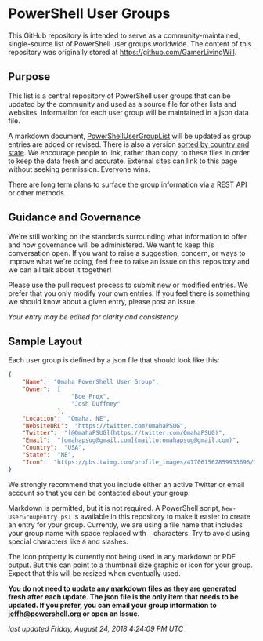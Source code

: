 # PowerShell User Groups

This GitHub repository is intended to serve as a community-maintained, single-source list of PowerShell user groups worldwide. The content of this repository was originally stored at https://github.com/GamerLivingWill.

## Purpose

This list is a central repository of PowerShell user groups that can be updated by the community and used as a source file for other lists and websites. Information for each user group will be maintained in a json data file.

A markdown document, [PowerShellUserGroupList](./PowerShellUserGroupList.md) will be updated as group entries are added or revised. There is also a version [sorted by country and state](./PowerShellGroupsbyLocation.md). We encourage people to link, rather than copy, to these files in order to keep the data fresh and accurate. External sites can link to this page without seeking permission. Everyone wins.

There are long term plans to surface the group information via a REST API or other methods.

## Guidance and Governance

We're still working on the standards surrounding what information to offer and how governance will be administered. We want to keep this conversation open. If you want to raise a suggestion, concern, or ways to improve what we're doing, feel free to raise an issue on this repository and we can all talk about it together!

Please use the pull request process to submit new or modified entries. We prefer that you only modify your own entries. If you feel there is something we should know about a given entry, please post an issue.

_Your entry may be edited for clarity and consistency._

## Sample Layout

Each user group is defined by a json file that should look like this:

```json
{
    "Name":  "Omaha PowerShell User Group",
    "Owner":  [
                  "Boe Prox",
                  "Josh Duffney"
              ],
    "Location":  "Omaha, NE",
    "WebsiteURL":  "https://twitter.com/OmahaPSUG",
    "Twitter":  "[@OmahaPSUG](https://twitter.com/OmahaPSUG)",
    "Email":  "[omahapsug@gmail.com](mailto:omahapsug@gmail.com)",
    "Country":  "USA",
    "State":  "NE",
    "Icon":  "https://pbs.twimg.com/profile_images/477061562859933696/3HhR5Upu_400x400.png"
}
```

We strongly recommend that you include either an active Twitter or email account so that you can be contacted about your group.

Markdown is permitted, but it is not required. A PowerShell script, `New-UserGroupEntry.ps1` is available in this repository to make it easier to create an entry for your group. Currently, we are using a file name that includes your group name with space replaced with `_` characters. Try to avoid using special characters like `&` and slashes.

The Icon property is currently not being used in any markdown or PDF output. But this can point to a thumbnail size graphic or icon for your group. Expect that this will be resized when eventually used.

**You do not need to update any markdown files as they are generated fresh after each update. The json file is the only item that needs to be updated. If you prefer, you can email your group information to jeffh@powershell.org or open an Issue.**

*last updated Friday, August 24, 2018 4:24:09 PM UTC*
